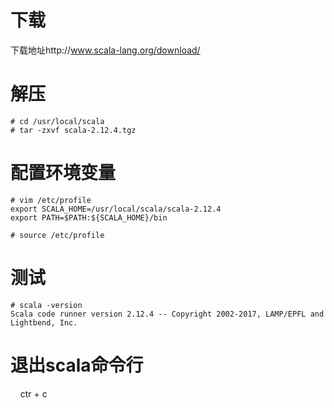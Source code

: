 # 下载
下载地址http://www.scala-lang.org/download/

# 解压
```
# cd /usr/local/scala
# tar -zxvf scala-2.12.4.tgz
```

# 配置环境变量
```
# vim /etc/profile
export SCALA_HOME=/usr/local/scala/scala-2.12.4
export PATH=$PATH:${SCALA_HOME}/bin

# source /etc/profile
```

# 测试
```
# scala -version
Scala code runner version 2.12.4 -- Copyright 2002-2017, LAMP/EPFL and Lightbend, Inc.
```

# 退出scala命令行
    ctr + c
